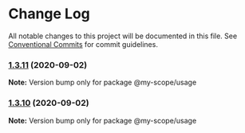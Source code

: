 # Change Log

All notable changes to this project will be documented in this file.
See [Conventional Commits](https://conventionalcommits.org) for commit guidelines.

### [1.3.11](https://github.com/rizalibnu/lerna-conventional-commits-example/compare/@my-scope/usage@1.3.10...@my-scope/usage@1.3.11) (2020-09-02)

**Note:** Version bump only for package @my-scope/usage





### [1.3.10](https://github.com/rizalibnu/lerna-conventional-commits-example/compare/@my-scope/usage@1.3.9...@my-scope/usage@1.3.10) (2020-09-02)

**Note:** Version bump only for package @my-scope/usage
